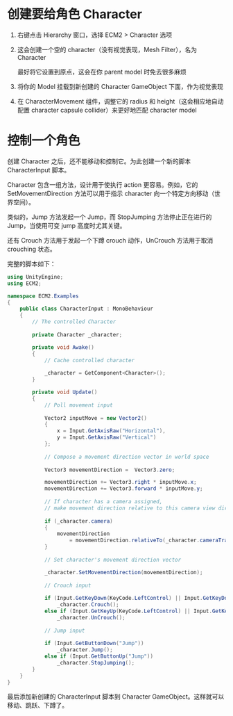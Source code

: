 # 创建要给角色 Character

1. 右键点击 Hierarchy 窗口，选择 ECM2 > Character 选项
2. 这会创建一个空的 character（没有视觉表现，Mesh Filter），名为 Character

   最好将它设置到原点，这会在你 parent model 时免去很多麻烦

3. 将你的 Model 挂载到新创建的 Character GameObject 下面，作为视觉表现

4. 在 CharacterMovement 组件，调整它的 radius 和 height（这会相应地自动配置 character capsule collider）来更好地匹配 character model

# 控制一个角色

创建 Character 之后，还不能移动和控制它。为此创建一个新的脚本 CharacterInput 脚本。

Character 包含一组方法，设计用于使执行 action 更容易。例如，它的 SetMovementDirection 方法可以用于指示 character 向一个特定方向移动（世界空间）。

类似的，Jump 方法发起一个 Jump，而 StopJumping 方法停止正在进行的 Jump，当使用可变 jump 高度时尤其关键。

还有 Crouch 方法用于发起一个下蹲 crouch 动作，UnCrouch 方法用于取消 crouching 状态。

完整的脚本如下：

```C#
using UnityEngine;
using ECM2;

namespace ECM2.Examples
{
    public class CharacterInput : MonoBehaviour
    {
        // The controlled Character
        
        private Character _character;

        private void Awake()
        {
            // Cache controlled character
            
            _character = GetComponent<Character>();
        }

        private void Update()
        {
            // Poll movement input
            
            Vector2 inputMove = new Vector2()
            {
                x = Input.GetAxisRaw("Horizontal"),
                y = Input.GetAxisRaw("Vertical")
            };
            
            // Compose a movement direction vector in world space
            
            Vector3 movementDirection =  Vector3.zero;

            movementDirection += Vector3.right * inputMove.x;
            movementDirection += Vector3.forward * inputMove.y;
            
            // If character has a camera assigned,
            // make movement direction relative to this camera view direction
            
            if (_character.camera)
            {               
                movementDirection 
                    = movementDirection.relativeTo(_character.cameraTransform);
            }
            
            // Set character's movement direction vector

            _character.SetMovementDirection(movementDirection);
            
            // Crouch input
            
            if (Input.GetKeyDown(KeyCode.LeftControl) || Input.GetKeyDown(KeyCode.C))
                _character.Crouch();
            else if (Input.GetKeyUp(KeyCode.LeftControl) || Input.GetKeyUp(KeyCode.C))
                _character.UnCrouch();
            
            // Jump input
            
            if (Input.GetButtonDown("Jump"))
                _character.Jump();
            else if (Input.GetButtonUp("Jump"))
                _character.StopJumping();
        }
    }
}
```

最后添加新创建的 CharacterInput 脚本到 Character GameObject。这样就可以移动、跳跃、下蹲了。
